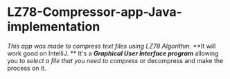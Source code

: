 # LZ78-Compressor-app-Java-implementation

*This app was made to compress text files using LZ78 Algorithm.*
**It will work good on IntelliJ. **
It's a ***Graphical User Interface program*** allowing you to *select a file that you need to compress* or decompress and make the process on it.
